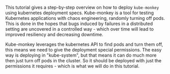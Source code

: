 This tutorial gives a step-by-step overview on how to deploy `kube-monkey` using kubernetes deployment specs. Kube-monkey is a tool for testing Kubernetes applications with chaos engineering, randomly turning off pods. This is done in the hopes that bugs induced by failures in a distributed setting are uncovered in a controlled way - which over time will lead to improved resiliency and decreasing downtime.

Kube-monkey leverages the kubernetes API to find pods and turn them off, this means we need to give the deployment special permissions. The easy way is deploying in "kube-system", but that means it can do much more then just turn off pods in the cluster. So it should be deployed with just the permissions it requires - which is what we will do in this tutorial.

